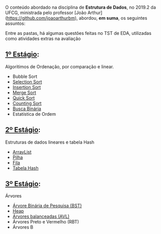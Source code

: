 O conteúdo abordado na disciplina de **Estrutura de Dados**, no 2019.2 da UFCG, ministrada pelo professor [João Arthur] (https://github.com/joaoarthurbm), abordou, **em suma**, os seguintes assuntos:

Entre as pastas, há algumas questões feitas no TST de EDA, utilizadas como atividades extras na avaliação

## [1º Estágio](https://github.com/LucianErick/eda-tst/tree/master/1%C2%BA%20estagio):
Algoritimos de Ordenação, por comparação e linear.
- Bubble Sort
- [Selection Sort](https://github.com/LucianErick/eda-tst/blob/master/1%C2%BA%20estagio/src/Implementa%C3%A7%C3%B5es/SelectionSort.java)
- [Insertion Sort](https://github.com/LucianErick/eda-tst/blob/master/1%C2%BA%20estagio/src/Implementa%C3%A7%C3%B5es/InsertionSort.java)
- [Merge Sort](https://github.com/LucianErick/eda-tst/blob/master/1%C2%BA%20estagio/src/Implementa%C3%A7%C3%B5es/MergeSort.java)
- [Quick Sort](https://github.com/LucianErick/eda-tst/blob/master/1%C2%BA%20estagio/src/Implementa%C3%A7%C3%B5es/QuickSort.java)
- [Counting Sort](https://github.com/LucianErick/eda-tst/blob/master/1%C2%BA%20estagio/src/TST/CountingSort.java)
- [Busca Binária](https://github.com/LucianErick/eda-tst/blob/master/1%C2%BA%20estagio/src/TST/BuscaBinaria.java)
- Estatística de Ordem

## [2º Estágio](https://github.com/LucianErick/eda-tst/tree/master/2%C2%BA%20estagio):
Estruturas de dados lineares e tabela Hash
- [ArrayList](https://github.com/LucianErick/eda-tst/tree/master/2%C2%BA%20estagio/src/Implementa%C3%A7%C3%B5es/ArrayList)
- [Pilha](https://github.com/LucianErick/eda-tst/tree/master/2%C2%BA%20estagio/src/Implementa%C3%A7%C3%B5es/Pilha)
- [Fila](https://github.com/LucianErick/eda-tst/tree/master/2%C2%BA%20estagio/src/Implementa%C3%A7%C3%B5es/Fila)
- [Tabela Hash](https://github.com/LucianErick/eda-tst/tree/master/2%C2%BA%20estagio/src/Implementa%C3%A7%C3%B5es/HashTable)

## [3º Estágio](https://github.com/LucianErick/eda-tst/tree/master/3%C2%BA%20estagio):
Árvores
- [Árvore Binária de Pesquisa (BST)](https://github.com/LucianErick/eda-tst/tree/master/3%C2%BA%20estagio/src/Implementa%C3%A7%C3%B5es/BSTImpl)
- [Heap](https://github.com/LucianErick/eda-tst/tree/master/3%C2%BA%20estagio/src/Implementa%C3%A7%C3%B5es/HeapImpl)
- [Árvores balanceadas (AVL)](https://github.com/LucianErick/eda-tst/tree/master/3%C2%BA%20estagio/src/Implementa%C3%A7%C3%B5es/AVLImpl)
- Árvores Preto e Vermelho (RBT)
- Árvores B
